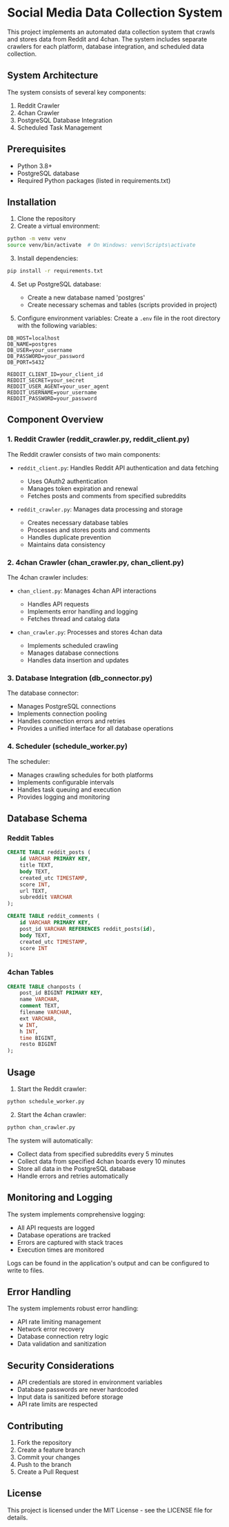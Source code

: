 # Social Media Data Collection System

This project implements an automated data collection system that crawls and stores data from Reddit and 4chan. The system includes separate crawlers for each platform, database integration, and scheduled data collection.

## System Architecture

The system consists of several key components:
1. Reddit Crawler
2. 4chan Crawler
3. PostgreSQL Database Integration
4. Scheduled Task Management

## Prerequisites

- Python 3.8+
- PostgreSQL database
- Required Python packages (listed in requirements.txt)

## Installation

1. Clone the repository
2. Create a virtual environment:
```bash
python -m venv venv
source venv/bin/activate  # On Windows: venv\Scripts\activate
```

3. Install dependencies:
```bash
pip install -r requirements.txt
```

4. Set up PostgreSQL database:
   - Create a new database named 'postgres'
   - Create necessary schemas and tables (scripts provided in project)

5. Configure environment variables:
Create a `.env` file in the root directory with the following variables:
```
DB_HOST=localhost
DB_NAME=postgres
DB_USER=your_username
DB_PASSWORD=your_password
DB_PORT=5432

REDDIT_CLIENT_ID=your_client_id
REDDIT_SECRET=your_secret
REDDIT_USER_AGENT=your_user_agent
REDDIT_USERNAME=your_username
REDDIT_PASSWORD=your_password
```

## Component Overview

### 1. Reddit Crawler (reddit_crawler.py, reddit_client.py)

The Reddit crawler consists of two main components:

- `reddit_client.py`: Handles Reddit API authentication and data fetching
  - Uses OAuth2 authentication
  - Manages token expiration and renewal
  - Fetches posts and comments from specified subreddits

- `reddit_crawler.py`: Manages data processing and storage
  - Creates necessary database tables
  - Processes and stores posts and comments
  - Handles duplicate prevention
  - Maintains data consistency

### 2. 4chan Crawler (chan_crawler.py, chan_client.py)

The 4chan crawler includes:

- `chan_client.py`: Manages 4chan API interactions
  - Handles API requests
  - Implements error handling and logging
  - Fetches thread and catalog data

- `chan_crawler.py`: Processes and stores 4chan data
  - Implements scheduled crawling
  - Manages database connections
  - Handles data insertion and updates

### 3. Database Integration (db_connector.py)

The database connector:
- Manages PostgreSQL connections
- Implements connection pooling
- Handles connection errors and retries
- Provides a unified interface for all database operations

### 4. Scheduler (schedule_worker.py)

The scheduler:
- Manages crawling schedules for both platforms
- Implements configurable intervals
- Handles task queuing and execution
- Provides logging and monitoring

## Database Schema

### Reddit Tables

```sql
CREATE TABLE reddit_posts (
    id VARCHAR PRIMARY KEY,
    title TEXT,
    body TEXT,
    created_utc TIMESTAMP,
    score INT,
    url TEXT,
    subreddit VARCHAR
);

CREATE TABLE reddit_comments (
    id VARCHAR PRIMARY KEY,
    post_id VARCHAR REFERENCES reddit_posts(id),
    body TEXT,
    created_utc TIMESTAMP,
    score INT
);
```

### 4chan Tables

```sql
CREATE TABLE chanposts (
    post_id BIGINT PRIMARY KEY,
    name VARCHAR,
    comment TEXT,
    filename VARCHAR,
    ext VARCHAR,
    w INT,
    h INT,
    time BIGINT,
    resto BIGINT
);
```

## Usage

1. Start the Reddit crawler:
```bash
python schedule_worker.py
```

2. Start the 4chan crawler:
```bash
python chan_crawler.py
```

The system will automatically:
- Collect data from specified subreddits every 5 minutes
- Collect data from specified 4chan boards every 10 minutes
- Store all data in the PostgreSQL database
- Handle errors and retries automatically

## Monitoring and Logging

The system implements comprehensive logging:
- All API requests are logged
- Database operations are tracked
- Errors are captured with stack traces
- Execution times are monitored

Logs can be found in the application's output and can be configured to write to files.

## Error Handling

The system implements robust error handling:
- API rate limiting management
- Network error recovery
- Database connection retry logic
- Data validation and sanitization

## Security Considerations

- API credentials are stored in environment variables
- Database passwords are never hardcoded
- Input data is sanitized before storage
- API rate limits are respected

## Contributing

1. Fork the repository
2. Create a feature branch
3. Commit your changes
4. Push to the branch
5. Create a Pull Request

## License

This project is licensed under the MIT License - see the LICENSE file for details.
